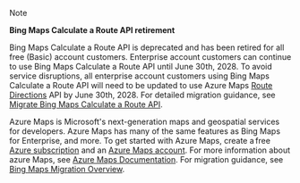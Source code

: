 > [!NOTE]
> **Bing Maps Calculate a Route API retirement**
>
> Bing Maps Calculate a Route API is deprecated and has been retired for all free (Basic) account customers. Enterprise account customers can continue to use Bing Maps Calculate a Route API until June 30th, 2028. To avoid service disruptions, all enterprise account customers using Bing Maps Calculate a Route API will need to be updated to use Azure Maps [Route Directions](/rest/api/maps/route/post-route-directions) API by June 30th, 2028. For detailed migration guidance, see [Migrate Bing Maps Calculate a Route API](/azure/azure-maps/migrate-calculate-route).
>
> Azure Maps is Microsoft's next-generation maps and geospatial services for developers. Azure Maps has many of the same features as Bing Maps for Enterprise, and more. To get started with Azure Maps, create a free [Azure subscription](https://azure.microsoft.com/free) and an [Azure Maps account](/azure/azure-maps/how-to-manage-account-keys#create-a-new-account). For more information about azure Maps, see [Azure Maps Documentation](/azure/azure-maps/). For migration guidance, see [Bing Maps Migration Overview](/azure/azure-maps/migrate-bing-maps-overview).
